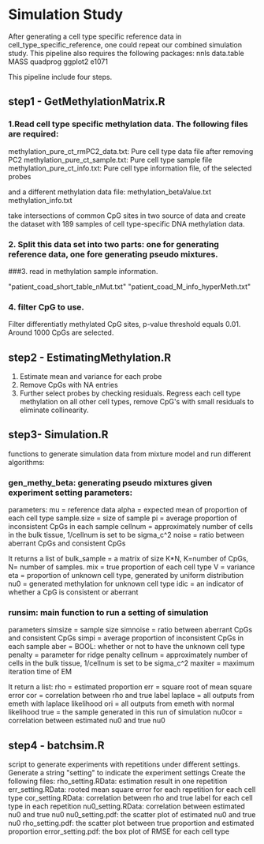 # Simulation  Study

After generating a cell type specific reference data in cell_type_specific_reference, one could repeat our combined simulation study. This pipeline also requires the following packages:
nnls
data.table
MASS
quadprog
ggplot2
e1071

This pipeline include four steps. 

## step1 - GetMethylationMatrix.R

### 1.Read cell type specific methylation data. The following files are required:

methylation_pure_ct_rmPC2_data.txt:     Pure cell type data file after removing PC2
methylation_pure_ct_sample.txt:	        Pure cell type sample file
methylation_pure_ct_info.txt:		Pure cell type information file, of the selected probes

and a different methylation data file:
methylation_betaValue.txt
methylation_info.txt

take intersections of common CpG sites in two source of data and create the dataset with 189 samples of cell type-specific DNA methylation data.

### 2. Split this data set into two parts: one for generating reference data, one fore generating pseudo mixtures.

###3. read in methylation sample information.

"patient_coad_short_table_nMut.txt"
"patient_coad_M_info_hyperMeth.txt"

### 4. filter CpG to use.
Filter differentiatly methylated CpG sites, p-value threshold equals 0.01. Around 1000 CpGs are selected.

## step2 - EstimatingMethylation.R

1. Estimate mean and variance for each probe
2. Remove CpGs with NA entries
3. Further select probes by checking residuals. Regress each cell type methylation on all other cell types, remove CpG's with small residuals to eliminate collinearity.

## step3- Simulation.R

functions to generate simulation data from mixture model and run different algorithms:

### gen_methy_beta: generating pseudo mixtures given experiment setting parameters:

parameters:
	mu = reference data
	alpha = expected mean of proportion of each cell type
	sample.size = size of sample
	pi = average proportion of inconsistent CpGs in each sample
	cellnum = approximately number of cells in the bulk tissue, 1/cellnum is set to be sigma_c^2
	noise = ratio between aberrant CpGs and consistent CpGs
	
It returns a list of
	bulk_sample = a matrix of size K*N, K=number of CpGs, N= number of samples.
	mix = true proportion of each cell type
	V = variance 
	eta = proportion of unknown cell type, generated by uniform distribution
	nu0 = generated methylation for unknown cell type
	idic = an indicator of whether a CpG is consistent or aberrant

### runsim: main function to run a setting of simulation
parameters
	simsize = sample size
	simnoise = ratio between aberrant CpGs and consistent CpGs
	simpi = average proportion of inconsistent CpGs in each sample
	aber = BOOL: whether or not to have the unknown cell type
	penalty = parameter for ridge penalty
	cellnum = approximately number of cells in the bulk tissue, 1/cellnum is set to be sigma_c^2
	maxiter = maximum iteration time of EM
	
It return a list:
	rho = estimated proportion
	err = square root of mean square error
	cor = correlation between rho and true label
	laplace = all outputs from emeth with laplace likelihood
	ori = all outputs from emeth with normal likelihood
	true = the sample generated in this run of simulation
	nu0cor = correlation between estimated nu0 and true nu0
	
	

## step4 - batchsim.R

script to generate experiments with repetitions under different settings.
Generate a string "setting" to indicate the experiment settings
Create the following files:
	rho_setting.RData: estimation result in one repetition
 	err_setting.RData: rooted mean square error for each repetition for each cell type
        cor_setting.RData: correlation between rho and true label for each cell type in each repetition
  	nu0_setting.RData: correlation between estimated nu0 and true nu0
	nu0_setting.pdf: the scatter plot of estimated nu0 and true nu0
	rho_setting.pdf: the scatter plot between true proportion and estimated proportion
	error_setting.pdf: the box plot of RMSE for each cell type 
	